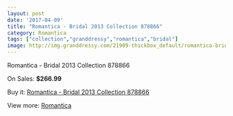 ```yaml
---
layout: post
date: '2017-04-09'
title: "Romantica - Bridal 2013 Collection 878866"
category: Romantica
tags: ["collection","granddressy","romantica","bridal"]
image: http://img.granddressy.com/21909-thickbox_default/romantica-bridal-2013-collection-878866.jpg
---
```

Romantica - Bridal 2013 Collection 878866

On Sales: **$266.99**
<a href="https://www.granddressy.com/en/romantica/20858-romantica-bridal-2013-collection-878866.html"><amp-img layout="responsive" width="600" height="600" src="//img.granddressy.com/21909-thickbox_default/romantica-bridal-2013-collection-878866.jpg" alt="Romantica - Bridal 2013 Collection 878866 0" /></a>

Buy it: [Romantica - Bridal 2013 Collection 878866](https://www.granddressy.com/en/romantica/20858-romantica-bridal-2013-collection-878866.html "Romantica - Bridal 2013 Collection 878866")

View more: [Romantica](https://www.granddressy.com/en/287-romantica "Romantica")